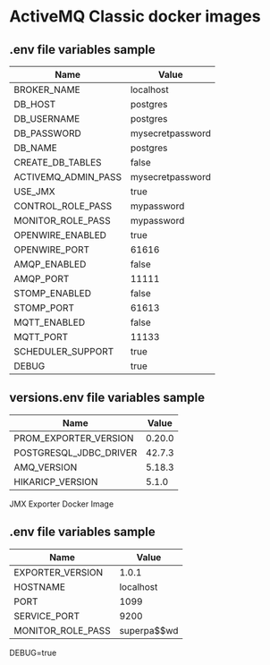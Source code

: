 ActiveMQ Classic docker images
=====

## .env file variables sample
Name     | Value
---------|------------
BROKER_NAME | localhost
DB_HOST | postgres
DB_USERNAME | postgres
DB_PASSWORD | mysecretpassword
DB_NAME | postgres
CREATE_DB_TABLES | false
ACTIVEMQ_ADMIN_PASS | mysecretpassword
USE_JMX | true
CONTROL_ROLE_PASS | mypassword
MONITOR_ROLE_PASS | mypassword
OPENWIRE_ENABLED | true
OPENWIRE_PORT | 61616
AMQP_ENABLED | false
AMQP_PORT | 11111
STOMP_ENABLED | false
STOMP_PORT | 61613
MQTT_ENABLED | false
MQTT_PORT | 11133
SCHEDULER_SUPPORT | true
DEBUG | true

## versions.env file variables sample
Name     | Value
---------|------------
PROM_EXPORTER_VERSION | 0.20.0
POSTGRESQL_JDBC_DRIVER | 42.7.3
AMQ_VERSION | 5.18.3
HIKARICP_VERSION | 5.1.0

JMX Exporter Docker Image
## .env file variables sample
Name     | Value
---------|------------
EXPORTER_VERSION | 1.0.1
HOSTNAME | localhost
PORT | 1099
SERVICE_PORT | 9200
MONITOR_ROLE_PASS | superpa$$wd
DEBUG=true
